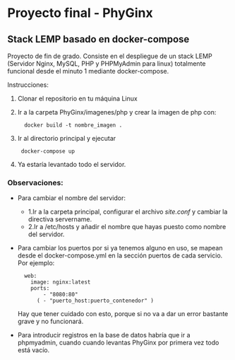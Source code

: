 # Proyecto final - PhyGinx
## Stack LEMP basado en docker-compose
Proyecto de fin de grado.
Consiste en el despliegue de un stack LEMP (Servidor Nginx, MySQL, PHP y PHPMyAdmin para linux) totalmente funcional desde el minuto 1 mediante docker-compose.

Instrucciones:

1. Clonar el repositorio en tu máquina Linux
2. Ir a la carpeta PhyGinx/imagenes/php y crear la imagen de php con:

         docker build -t nombre_imagen . 
         
4. Ir al directorio principal y ejecutar 
        
        docker-compose up
        
6. Ya estaría levantado todo el servidor.


### Observaciones: 
- Para cambiar el nombre del servidor:

    - 1.Ir a la carpeta principal, configurar el archivo *site.conf* y cambiar la directiva servername.
    - 2.Ir a /etc/hosts y añadir el nombre que hayas puesto como nombre del servidor.
    
- Para cambiar los puertos por si ya tenemos alguno en uso, se mapean desde el docker-compose.yml en la sección puertos de cada servicio. Por ejemplo:

        web:
          image: nginx:latest
          ports:
              - "8080:80"
            ( - "puerto_host:puerto_contenedor" )



  Hay que tener cuidado con esto, porque si no va a dar un error bastante grave y no funcionará.
  
- Para introducir registros en la base de datos habría que ir a phpmyadmin, cuando cuando levantas PhyGinx por primera vez todo está vacío.
